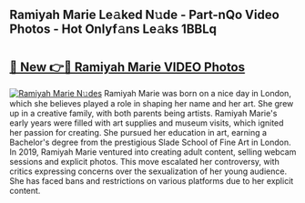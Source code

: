 ## Ramiyah Marie Le𝚊ked N𝚞de - Part-nQo Video Photos - Hot Onlyf𝚊ns Le𝚊ks 1BBLq

# <h2><a href="http://ac38322.deff.icu/?id=Ramiyah+Marie">🔗 New 👉🔴 Ramiyah Marie VIDEO Photos</a></h2>

[![Ramiyah Marie N𝚞des](https://i.imgur.com/rIISA9y.gif)](http://ac38322.deff.icu/?id=Ramiyah+Marie)
Ramiyah Marie was born on a nice day in London, which she believes played a role in shaping her name and her art. She grew up in a creative family, with both parents being artists. Ramiyah Marie's early years were filled with art supplies and museum visits, which ignited her passion for creating. She pursued her education in art, earning a Bachelor's degree from the prestigious Slade School of Fine Art in London. In 2019, Ramiyah Marie ventured into creating adult content, selling webcam sessions and explicit photos. This move escalated her controversy, with critics expressing concerns over the sexualization of her young audience. She has faced bans and restrictions on various platforms due to her explicit content.
